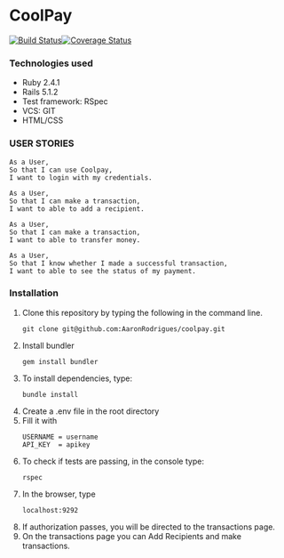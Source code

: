 # CoolPay

[![Build Status](https://travis-ci.org/AaronRodrigues/coolpay.svg?branch=master)](https://github.com/AaronRodrigues/coolpay)[![Coverage Status](https://coveralls.io/repos/github/AaronRodrigues/coolpay/badge.svg?branch=master)](https://coveralls.io/github/AaronRodrigues/coolpay?branch=master)

### Technologies used
- Ruby 2.4.1
- Rails 5.1.2
- Test framework: RSpec
- VCS: GIT
- HTML/CSS

### USER STORIES

```
As a User,
So that I can use Coolpay,
I want to login with my credentials.

As a User,
So that I can make a transaction,
I want to able to add a recipient.

As a User,
So that I can make a transaction,
I want to able to transfer money.

As a User,
So that I know whether I made a successful transaction,
I want to able to see the status of my payment.
```

### Installation

1. Clone this repository by typing the following in the command line.
   ```
   git clone git@github.com:AaronRodrigues/coolpay.git
   ```
2. Install bundler
   ```
   gem install bundler
   ```
3. To install dependencies, type:
   ```
   bundle install
   ```
4. Create a .env file in the root directory
5. Fill it with 
   ```
   USERNAME = username
   API_KEY  = apikey
   ```
6. To check if tests are passing, in the console type:
   ```
   rspec
   ```
7. In the browser, type
   ```
   localhost:9292
   ```
8. If authorization passes, you will be directed to the transactions page.
9. On the transactions page you can Add Recipients and make transactions.


